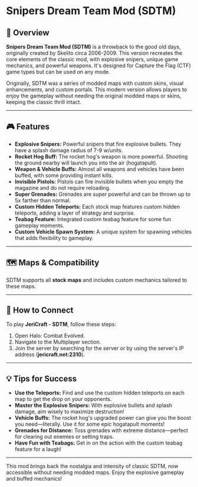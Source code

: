 # Snipers Dream Team Mod (SDTM)

## 📝 Overview

**Snipers Dream Team Mod (SDTM)** is a throwback to the good old days, originally created by Skelito circa 2006-2009. This version recreates the core elements of the classic mod, with explosive snipers, unique game mechanics, and powerful weapons. It's designed for Capture the Flag (CTF) game types but can be used on any mode.

Originally, SDTM was a series of modded maps with custom skins, visual enhancements, and custom portals. This modern version allows players to enjoy the gameplay without needing the original modded maps or skins, keeping the classic thrill intact.

---

## 🎮 Features

- **Explosive Snipers:** Powerful snipers that fire explosive bullets. They have a splash damage radius of 7-9 w/units.
- **Rocket Hog Buff:** The rocket hog's weapon is more powerful. Shooting the ground nearby will launch you into the air (hogatapult).
- **Weapon & Vehicle Buffs:** Almost all weapons and vehicles have been buffed, with some providing instant kills.
- **Invisible Pistols:** Pistols can fire invisible bullets when you empty the magazine and do not require reloading.
- **Super Grenades:** Grenades are super powerful and can be thrown up to 5x farther than normal.
- **Custom Hidden Teleports:** Each stock map features custom hidden teleports, adding a layer of strategy and surprise.
- **Teabag Feature:** Integrated custom teabag feature for some fun gameplay moments.
- **Custom Vehicle Spawn System:** A unique system for spawning vehicles that adds flexibility to gameplay.

---

## 🗺️ Maps & Compatibility

SDTM supports all **stock maps** and includes custom mechanics tailored to these maps.

---

## 📡 How to Connect

To play **JeriCraft - SDTM**, follow these steps:

1. Open Halo: Combat Evolved.
2. Navigate to the Multiplayer section.
3. Join the server by searching for the server or by using the server's IP address (**jericraft.net:2310**).

---

## 💡 Tips for Success

- **Use the Teleports:** Find and use the custom hidden teleports on each map to get the drop on your opponents.
- **Master the Explosive Snipers:** With explosive bullets and splash damage, aim wisely to maximize destruction!
- **Vehicle Buffs:** The rocket hog's upgraded power can give you the boost you need—literally. Use it for some epic hogatapult moments!
- **Grenades for Distance:** Toss grenades with extreme distance—perfect for clearing out enemies or setting traps.
- **Have Fun with Teabags:** Get in on the action with the custom teabag feature for a laugh!

---

This mod brings back the nostalgia and intensity of classic SDTM, now accessible without needing modded maps. Enjoy the explosive gameplay and buffed mechanics!
